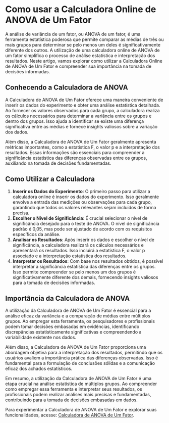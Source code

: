 Como usar a Calculadora Online de ANOVA de Um Fator
===================================================

A análise de variância de um fator, ou ANOVA de um fator, é uma ferramenta estatística poderosa que permite comparar as médias de três ou mais grupos para determinar se pelo menos um deles é significativamente diferente dos outros. A utilização de uma calculadora online de ANOVA de um fator simplifica o processo de análise estatística e interpretação dos resultados. Neste artigo, vamos explorar como utilizar a Calculadora Online de ANOVA de Um Fator e compreender sua importância na tomada de decisões informadas.

Conhecendo a Calculadora de ANOVA
---------------------------------

A Calculadora de ANOVA de Um Fator oferece uma maneira conveniente de inserir os dados do experimento e obter uma análise estatística detalhada. Ao fornecer os valores observados para cada grupo, a calculadora realiza os cálculos necessários para determinar a variância entre os grupos e dentro dos grupos. Isso ajuda a identificar se existe uma diferença significativa entre as médias e fornece insights valiosos sobre a variação dos dados.

Além disso, a Calculadora de ANOVA de Um Fator geralmente apresenta métricas importantes, como a estatística F, o valor p e a interpretação dos resultados. Essas informações são essenciais para compreender a significância estatística das diferenças observadas entre os grupos, auxiliando na tomada de decisões fundamentadas.

Como Utilizar a Calculadora
---------------------------

1. **Inserir os Dados do Experimento**: O primeiro passo para utilizar a calculadora online é inserir os dados do experimento. Isso geralmente envolve a entrada das medições ou observações para cada grupo, garantindo que todos os valores relevantes sejam incluídos de forma precisa.
2. **Escolher o Nível de Significância**: É crucial selecionar o nível de significância desejado para o teste de ANOVA. O nível de significância padrão é 0,05, mas pode ser ajustado de acordo com os requisitos específicos da análise.
3. **Analisar os Resultados**: Após inserir os dados e escolher o nível de significância, a calculadora realizará os cálculos necessários e apresentará os resultados. Isso incluirá a estatística F, o valor p associado e a interpretação estatística dos resultados.
4. **Interpretar os Resultados**: Com base nos resultados obtidos, é possível interpretar a significância estatística das diferenças entre os grupos. Isso permite compreender se pelo menos um dos grupos é significativamente diferente dos demais, fornecendo insights valiosos para a tomada de decisões informadas.

Importância da Calculadora de ANOVA
-----------------------------------

A utilização da Calculadora de ANOVA de Um Fator é essencial para a análise eficaz da variância e a comparação de médias entre múltiplos grupos. Ao empregar esta ferramenta, os pesquisadores e profissionais podem tomar decisões embasadas em evidências, identificando discrepâncias estatisticamente significativas e compreendendo a variabilidade existente nos dados.

Além disso, a Calculadora de ANOVA de Um Fator proporciona uma abordagem objetiva para a interpretação dos resultados, permitindo que os usuários avaliem a importância prática das diferenças observadas. Isso é fundamental para a formulação de conclusões sólidas e a comunicação eficaz dos achados estatísticos.

Em resumo, a utilização da Calculadora de ANOVA de Um Fator é uma etapa crucial na análise estatística de múltiplos grupos. Ao compreender como empregar essa ferramenta e interpretar seus resultados, os profissionais podem realizar análises mais precisas e fundamentadas, contribuindo para a tomada de decisões embasadas em dados.

Para experimentar a Calculadora de ANOVA de Um Fator e explorar suas funcionalidades, acesse: [Calculadora de ANOVA de Um Fator](https://www.onlinecalculatorsfree.com/pt/math/one-way-anova-calculator.html).